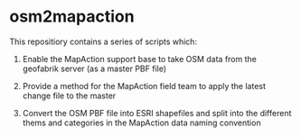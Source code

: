 osm2mapaction
=============
This repositiory contains a series of scripts which:

1. Enable the MapAction support base to take OSM data from the geofabrik server (as a master PBF file)

2. Provide a method for the MapAction field team to apply the latest change file to the master

3. Convert the OSM PBF file into ESRI shapefiles and split into the different thems and categories in the MapAction data naming convention  
